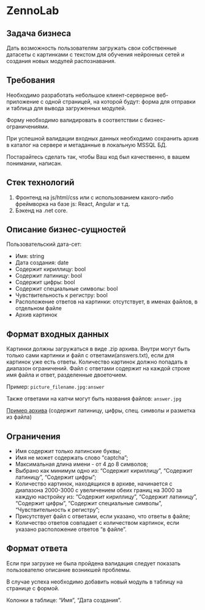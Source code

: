 # ZennoLab
## Задача бизнеса
Дать возможность пользователям загружать свои собственные датасеты с
картинками с текстом для обучения нейронных сетей и создания новых модулей
распознавания.

## Требования
Необходимо разработать небольшое клиент-серверное веб-приложение с одной
страницей, на которой будут: форма для отправки и таблица для вывода загруженных
модулей.

Форму необходимо валидировать в соответствии с бизнес-ограничениями.

При успешной валидации входных данных необходимо сохранить архив в каталог на
сервере и метаданные в локальную MSSQL БД.

Постарайтесь сделать так, чтобы Ваш код был качественно, в вашем понимании,
написан.

## Стек технологий
1. Фронтенд на js/html/css или с использованием какого-либо фреймворка на
базе js: React, Angular и т.д.
2. Бэкенд на .net core.

## Описание бизнес-сущностей
Пользовательский дата-сет:
- Имя: string
- Дата создания: date
- Содержит кириллицу: bool
- Содержит латиницу: bool
- Содержит цифры: bool
- Содержит специальные символы: bool
- Чувствительность к регистру: bool
- Расположение ответов на картинки: отсутствует, в именах файлов, в
отдельном файле
- Архив картинок

## Формат входных данных
Картинки должны загружаться в виде .zip архива. Внутри могут быть только сами
картинки и файл с ответами(answers.txt), если для картинок уже есть ответы.
Количество картинок должно попадать в диапазон ограничений. Файл с ответами
содержит на каждой строке имя файла и ответ, разделенные двоеточием.

Пример:
`picture_filename.jpg:answer`

Также ответами на капчи могут быть названия файлов:
`answer.jpg`

[Пример архива](https://drive.google.com/file/d/1BMnxypEzZ7yyH3VRnCQI2CYF0RqQ-Id2) (содержит латиницу, цифры, спец. символы и разметка из файла)

## Ограничения
- Имя содержит только латинские буквы;
- Имя не может содержать слово “captcha”;
- Максимальная длина имени - от 4 до 8 символов;
- Выбрано как минимум одно из: “Содержит кириллицу”, “Содержит латиницу”,
“Содержит цифры”;
- Количество картинок, находящихся в архиве, начинается c диапазона
2000-3000 с увеличением обеих границ на 3000 за каждую настройку из:
“Содержит кириллицу”, “Содержит латиницу”, “Содержит цифры”, “Содержит
специальные символы”, “Чувствительность к регистру”;
- Присутствует файл с ответами, если указано, что ответы в файле;
- Количество ответов совпадает с количеством картинок, если указано
расположение ответов “в файле”.

## Формат ответа
Если при загрузке не была пройдена валидация следует показать пользователю
описание возникшей проблемы.

В случае успеха необходимо добавить новый модуль в таблицу на странице с формой.

Колонки в таблице: “Имя”, “Дата создания”.
